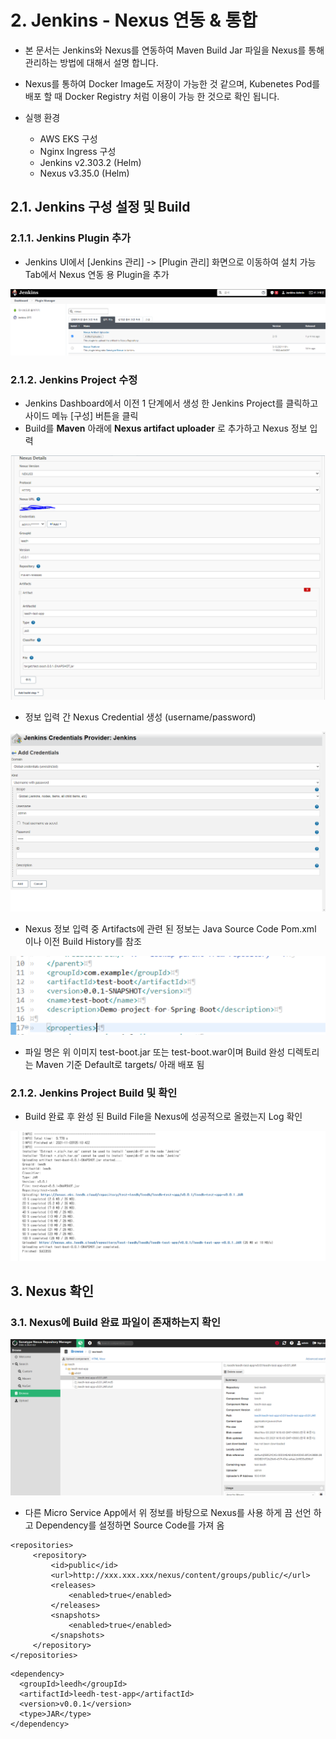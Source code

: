 # 2. Jenkins - Nexus 연동 & 통합

- 본 문서는 Jenkins와 Nexus를 연동하여 Maven Build Jar 파일을 Nexus를 통해 관리하는 방법에 대해서 설명 합니다.
- Nexus를 통하여 Docker Image도 저장이 가능한 것 같으며, Kubenetes Pod를 배포 할 때 Docker Registry 처럼 이용이 가능 한 것으로 확인 됩니다.

-   실행 환경
    - AWS EKS 구성
    - Nginx Ingress 구성
    - Jenkins v2.303.2 (Helm)
    - Nexus v3.35.0 (Helm)


## 2.1. Jenkins 구성 설정 및 Build

### 2.1.1. Jenkins Plugin 추가
- Jenkins UI에서 [Jenkins 관리] -> [Plugin 관리] 화면으로 이동하여 설치 가능 Tab에서 Nexus 연동 용 Plugin을 추가

![jenkins-nexus-1][jenkins-nexus-1]

[jenkins-nexus-1]:./images/jenkins-nexus-1.PNG

### 2.1.2. Jenkins Project 수정

- Jenkins Dashboard에서 이전 1 단계에서 생성 한 Jenkins Project를 클릭하고 사이드 메뉴 [구성] 버튼을 클릭
- Build를 **Maven** 아래에  **Nexus artifact uploader** 로 추가하고 Nexus 정보 입력


![jenkins-nexus-2][jenkins-nexus-2]

[jenkins-nexus-2]:./images/jenkins-nexus-2.PNG

- 정보 입력 간 Nexus Credential 생성 (username/password)

![jenkins-nexus-3][jenkins-nexus-3]

[jenkins-nexus-3]:./images/jenkins-nexus-3.PNG


- Nexus 정보 입력 중 Artifacts에 관련 된 정보는 Java Source Code Pom.xml 이나 이전 Build History를 참조

![jenkins-nexus-4][jenkins-nexus-4]

[jenkins-nexus-4]:./images/jenkins-nexus-4.PNG

- 파일 명은 위 이미지 test-boot.jar 또는 test-boot.war이며 Build 완성 디렉토리는 Maven 기준 Default로 targets/ 아래 배포 됨


### 2.1.2. Jenkins Project Build 및 확인
- Build 완료 후 완성 된 Build File을 Nexus에 성공적으로 올렸는지 Log 확인

![jenkins-nexus-5][jenkins-nexus-5]

[jenkins-nexus-5]:./images/jenkins-nexus-5.PNG




## 3. Nexus 확인

### 3.1. Nexus에 Build 완료 파일이 존재하는지 확인


![jenkins-nexus-6][jenkins-nexus-6]

[jenkins-nexus-6]:./images/jenkins-nexus-6.PNG

- 다른 Micro Service App에서 위 정보를 바탕으로 Nexus를 사용 하게 끔 선언 하고 Dependency를 설정하면 Source Code를 가져 옴

```
<repositories>
     <repository>
         <id>public</id>
         <url>http://xxx.xxx.xxx/nexus/content/groups/public/</url>
         <releases>
             <enabled>true</enabled>
         </releases>
         <snapshots>
             <enabled>true</enabled>
         </snapshots>
     </repository>
</repositories>
```

```
<dependency>
  <groupId>leedh</groupId>
  <artifactId>leedh-test-app</artifactId>
  <version>v0.0.1</version>
  <type>JAR</type>
</dependency>
```
